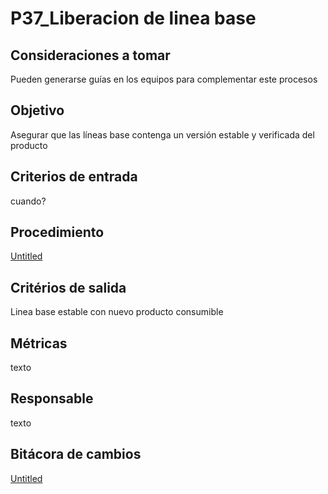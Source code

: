 # P37_Liberacion de linea base

## **Consideraciones a tomar**

Pueden generarse guías en los equipos para complementar este procesos

## **Objetivo**

Asegurar que las líneas base contenga un versión estable y verificada del producto

## **Criterios de entrada**

cuando?

## **Procedimiento**

[Untitled](P37_Liberacion%20de%20linea%20base%20b8ed4da973734d2fbc0b23f6e677e18a/Untitled%20Database%20fae0c7adca864fb09dd1cb21049f2cec.csv)

## **Critérios de salida**

Linea base estable con nuevo producto consumible

## **Métricas**

texto

## **Responsable**

texto

## Bitácora de cambios

[Untitled](P37_Liberacion%20de%20linea%20base%20b8ed4da973734d2fbc0b23f6e677e18a/Untitled%20Database%2066df7678340544788c96c4a589e9a193.csv)